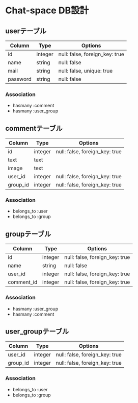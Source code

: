 # Chat-space DB設計

## userテーブル
|Column|Type|Options|
|------|----|-------|
|id|integer|null: false, foreign_key: true|
|name|string|null: false|
|mail|string|null: false, unique: true|
|password|string|null: false|

### Association
- hasmany :comment
- hasmany :user_group

## commentテーブル
|Column|Type|Options|
|------|----|-------|
|id|integer|null: false, foreign_key: true|
|text|text||
|image|text||
|user_id|integer|null: false, foreign_key: true|
|group_id|integer|null: false, foreign_key: true|


### Association
- belongs_to :user
- belongs_to :group

## groupテーブル
|Column|Type|Options|
|------|----|-------|
|id|integer|null: false, foreign_key: true|
|name|string|null: false|
|user_id|integer|null: false, foreign_key: true|
|comment_id|integer|null: false, foreign_key: true|

### Association
- hasmany :user_group
- hasmany :comment

## user_groupテーブル
|Column|Type|Options|
|------|----|-------|
|user_id|integer|null: false, foreign_key: true|
|group_id|integer|null: false, foreign_key: true|

### Association
- belongs_to :user
- belongs_to :group
